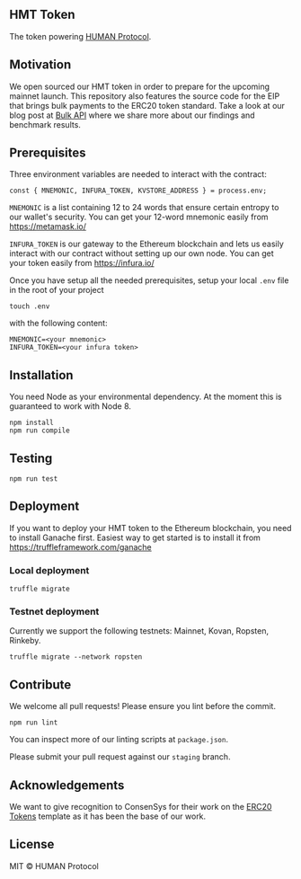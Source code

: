 ## HMT Token
The token powering [HUMAN Protocol](https://www.hmt.ai).

## Motivation
We open sourced our HMT token in order to prepare for the upcoming mainnet launch. This repository also features the source code for the EIP that brings bulk payments to the ERC20 token standard. Take a look at our blog post at [Bulk API](https://medium.com/p/fbc2f10669ed/edit) where we share more about our findings and benchmark results.

## Prerequisites
Three environment variables are needed to interact with the contract:
```
const { MNEMONIC, INFURA_TOKEN, KVSTORE_ADDRESS } = process.env;
```

`MNEMONIC` is a list containing 12 to 24 words that ensure certain entropy to our wallet's security. You can get your 12-word mnemonic easily from https://metamask.io/

`INFURA_TOKEN` is our gateway to the Ethereum blockchain and lets us easily interact with our contract without setting up our own node. You can get your token easily from https://infura.io/

Once you have setup all the needed prerequisites, setup your local `.env` file in the root of your project
```
touch .env
```
with the following content:
```
MNEMONIC=<your mnemonic>
INFURA_TOKEN=<your infura token>
```

## Installation
You need Node as your environmental dependency. At the moment this is guaranteed to work with Node 8.

```
npm install
npm run compile
```

## Testing
```
npm run test
```

## Deployment
If you want to deploy your HMT token to the Ethereum blockchain, you need to install Ganache first. Easiest way to get started is to install it from https://truffleframework.com/ganache

### Local deployment
```
truffle migrate
```

### Testnet deployment
Currently we support the following testnets: Mainnet, Kovan, Ropsten, Rinkeby.
```
truffle migrate --network ropsten
```

## Contribute
We welcome all pull requests! Please ensure you lint before the commit.
```
npm run lint
```
You can inspect more of our linting scripts at `package.json`.

Please submit your pull request against our `staging` branch.

## Acknowledgements
We want to give recognition to ConsenSys for their work on the [ERC20 Tokens](https://github.com/ConsenSys/Tokens) template as it has been the base of our work.

## License
MIT &copy; HUMAN Protocol
